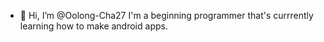 - 👋 Hi, I’m @Oolong-Cha27
I'm a beginning programmer that's currrently learning how to make android apps.

<!---
Oolong-Cha27/Oolong-Cha27 is a ✨ special ✨ repository because its `README.md` (this file) appears on your GitHub profile.
You can click the Preview link to take a look at your changes.
--->
